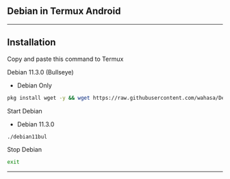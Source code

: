 ## Debian in Termux Android
---------------
## Installation

Copy and paste this command to Termux

Debian 11.3.0 (Bullseye)
* Debian Only

```bash
pkg install wget -y && wget https://raw.githubusercontent.com/wahasa/Debian/main/install-debian11bul && chmod +x install-debian11bul && ./install-debian11bul
```

Start Debian

* Debian 11.3.0
```bash
./debian11bul
```

Stop Debian

```bash
exit
```
-----------
